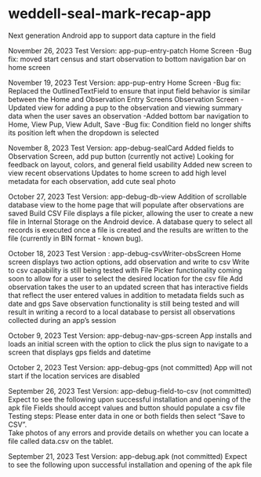 # weddell-seal-mark-recap-app
Next generation Android app to support data capture in the field

November 26, 2023
Test Version: app-pup-entry-patch
Home Screen
-Bug fix: moved start census and start observation to bottom navigation bar on home screen

November 19, 2023
Test Version: app-pup-entry
Home Screen
-Bug fix: Replaced the OutlinedTextField to ensure that input field behavior is similar between the Home and Observation Entry Screens
Observation Screen
-Updated view for adding a pup to the observation and viewing summary data when the user saves an observation
-Added bottom bar navigation to Home, View Pup, View Adult, Save
-Bug fix: Condition field no longer shifts its position left when the dropdown is selected

November 8, 2023
Test Version: app-debug-sealCard
Added fields to Observation Screen, add pup button (currently not active)
Looking for feedback on layout, colors, and general field usability
Added new screen to view recent observations
Updates to home screen to add high level metadata for each observation, add cute seal photo

October 27, 2023
Test Version: app-debug-db-view
Addition of scrollable database view to the home page that will populate after observations are saved
Build CSV File displays a file picker, allowing the user to create a new file in Internal Storage on the Android device. A database query to select all records is executed once a file is created and the results are written to the file (currently in BIN format - known bug).

October 18, 2023
Test Version : app-debug-csvWriter-obsScreen
Home screen displays two action options, add observation and write to csv
Write to csv capability is still being tested with File Picker functionality coming soon to allow for a user to select the desired location for the csv file
Add observation takes the user to an updated screen that has interactive fields that reflect the user entered values in addition to metadata fields such as date and gps
Save observation functionality is still being tested and will result in writing a record to a local database to persist all observations collected during an app’s session

October 9, 2023
Test Version: app-debug-nav-gps-screen
App installs and loads an initial screen with the option to click the plus sign to navigate to a screen that displays gps fields and datetime

October 2, 2023
Test Version: app-debug-gps (not committed)
App will not start if the location services are disabled

September 26, 2023
Test Version: app-debug-field-to-csv (not committed)
Expect to see the following upon successful installation and opening of the apk file
Fields should accept values and button should populate a csv file
Testing steps:
Please enter data in one or both fields then select “Save to CSV”.  
Take photos of any errors and provide details on whether you can locate a file called data.csv on the tablet.

September 21, 2023
Test Version: app-debug.apk (not committed)
Expect to see the following upon successful installation and opening of the apk file
